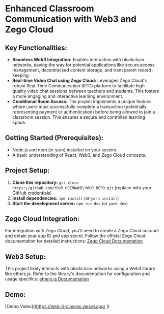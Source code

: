 # Enhanced Classroom Communication with Web3 and Zego Cloud

## Key Functionalities:

- **Seamless Web3 Integration:** Enables interaction with blockchain networks, paving the way for potential applications like secure access management, decentralized content storage, and transparent record-keeping.
- **Real-time Video Chat using Zego Cloud:** Leverages Zego Cloud's robust Real-Time Communication (RTC) platform to facilitate high-quality video chat sessions between teachers and students. This fosters a more engaging and interactive learning environment.
- **Conditional Room Access:** The project implements a unique feature where users must successfully complete a transaction (potentially representing payment or authentication) before being allowed to join a classroom session. This ensures a secure and controlled learning space.

## Getting Started (Prerequisites):

- Node.js and npm (or yarn) installed on your system.
- A basic understanding of React, Web3, and Zego Cloud concepts.

## Project Setup:

1. **Clone this repository:** `git clone https://github.com/YOUR_USERNAME/YOUR_REPO.git` (replace with your GitHub credentials)
2. **Install dependencies:** `npm install` (or `yarn install`)
3. **Start the development server:** `npm run dev` (or `yarn dev`)

## Zego Cloud Integration:

For integration with Zego Cloud, you'll need to create a Zego Cloud account and obtain your app ID and app secret. Follow the official Zego Cloud documentation for detailed instructions: [Zego Cloud Documentation](https://www.zegocloud.com/)

## Web3 Setup:

This project likely interacts with blockchain networks using a Web3 library like ethers.js. Refer to the library's documentation for configuration and usage specifics: [ethers.js Documentation](https://docs.ethers.org/v5/)

## Demo:

[Demo Video]((https://web-3-classes.vercel.app/ ))

